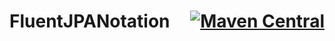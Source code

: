 # FluentJPANotation <div style="float:right">[![Maven Central](https://img.shields.io/maven-central/v/co.streamx.fluent/jpa-notations)](https://search.maven.org/search?q=g:%22co.streamx.fluent%22%20AND%20a:%22jpa-notations%22)</div>
